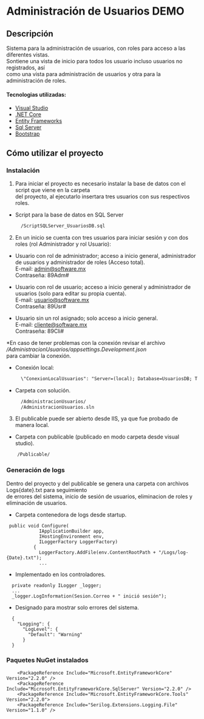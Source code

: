 # Administración de Usuarios DEMO
## Descripción
Sistema para la administración de usuarios, con roles para acceso a las diferentes vistas.  
Sontiene una vista de inicio para todos los usuario incluso usuarios no registrados, así  
como una vista para administración de usuarios y otra para la administración de roles.

#### Tecnologias utilizadas:

- [Visual Studio](https://visualstudio.microsoft.com/es/vs/community/)
- [.NET Core](https://docs.microsoft.com/es-es/dotnet/core/about)
- [Entity Frameworks](https://docs.microsoft.com/en-us/ef/core/)
- [Sql Server](https://docs.microsoft.com/es-es/sql/tools/overview-sql-tools?view=sql-server-ver15)
- [Bootstrap](https://getbootstrap.com/)

## Cómo utilizar el proyecto
### Instalación

1. Para iniciar el proyecto es necesario instalar la base de datos con el script que viene en la carpeta  
del proyecto, al ejecutarlo insertara tres usuarios con sus respectivos roles.

- Script para la base de datos en SQL Server
  ```html
    /ScriptSQLServer_UsuariosDB.sql
  ```

2. En un inicio se cuenta con tres usuarios para iniciar sesión y con dos roles (rol Administrador y rol Usuario):  
 - Usuario con rol de administrador; acceso a inicio general, administrador de usuarios y administrador de roles (Acceso total).  
  E-mail: admin@software.mx  
  Contraseña: 89Adm#  

  - Usuario con rol de usuario; acceso a inicio general y administrador de usuarios (solo para editar su propia cuenta).  
  E-mail: usuario@software.mx  
  Contraseña: 89Usr#  
  
  - Usuario sin un rol asignado; solo acceso a inicio general.  
  E-mail: cliente@software.mx  
  Contraseña: 89Cli#  
  
  \*En caso de tener problemas con la conexión revisar el archivo */AdministracionUsuarios/appsettings.Development.json*  
    para cambiar la conexión.
    
- Conexión local:  
  ```html
    \"ConexionLocalUsuarios": "Server=(local); Database=UsuariosDB; Trusted_Connection=True; MultipleActiveResultSets=True"
  ```
  
- Carpeta con solución.
  ```html
    /AdministracionUsuarios/
    /AdministracionUsuarios.sln
  ```
  
3. El publicable puede ser abierto desde IIS, ya que fue probado de manera local.  

- Carpeta con publicable (publicado en modo carpeta desde visual studio).
```html
    /Publicable/
```

### Generación de logs
Dentro del proyecto y del publicable se genera una carpeta con archivos Logs{date}.txt para seguimiento  
de errores del sistema, inicio de sesión de usuarios, eliminacion de roles y eliminación de usuarios.

- Carpeta contenedora de logs desde startup.
```
 public void Configure(
            IApplicationBuilder app,
            IHostingEnvironment env,
            ILoggerFactory LoggerFactory)
          {
            LoggerFactory.AddFile(env.ContentRootPath + "/Logs/log-{Date}.txt");
            ...
```

- Implementado en los controladores.
```
  private readonly ILogger _logger;
  ...
  _logger.LogInformation(Sesion.Correo + " inició sesión");
```

- Designado para mostrar solo errores del sistema.
```
  {
    "Logging": {
      "LogLevel": {
        "Default": "Warning"
      }
  }
```

### Paquetes NuGet instalados
```
    <PackageReference Include="Microsoft.EntityFrameworkCore" Version="2.2.0" />
    <PackageReference Include="Microsoft.EntityFrameworkCore.SqlServer" Version="2.2.0" />
    <PackageReference Include="Microsoft.EntityFrameworkCore.Tools" Version="2.2.0">
    <PackageReference Include="Serilog.Extensions.Logging.File" Version="1.1.0" />
```
